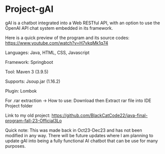 # Project-gAI

gAI is a chatbot integrated into a Web RESTful API, with an option to use the OpenAI API chat system embedded in its framework.

Here is a quick preview of the program and its source codes: https://www.youtube.com/watch?v=H7vkqMk1q74

Languages: Java, HTML, CSS, Javascript

Framework: Springboot

Tool: Maven 3 (3.9.5)

Supports: Jsoup.jar (1.16.2)

Plugin: Lombok

For .rar extraction -> How to use: Download then Extract rar file into IDE Project folder


Link to my old project: https://github.com/BlackCatCode22/java-final-program-fall-23-Official3Lo

Quick note: This was made back in Oct23-Dec23 and has not been modified in any way. There will be future updates where I am planning to update gAI into being a fully functional AI chatbot that can be use for many purposes.
